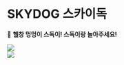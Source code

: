 SKYDOG 스카이독
=============

🐶 **헬창 멍멍이 스독이! 스독이랑 놀아주세요!**

<a href="https://twitter.com/Barukuappu" target="_blank"><img src="https://img.shields.io/badge/TWITTER-@BARUKUAPPU-1DA1F2?style=for-the-badge&logo=twitter&logoColor=white">
<br>
<a href="https://www.youtube.com/@Barukuappu" target="_blank"><img src="https://img.shields.io/badge/YOUTUBE-@BARUKUAPPU-FF0000?style=for-the-badge&logo=youtube&logoColor=white">
